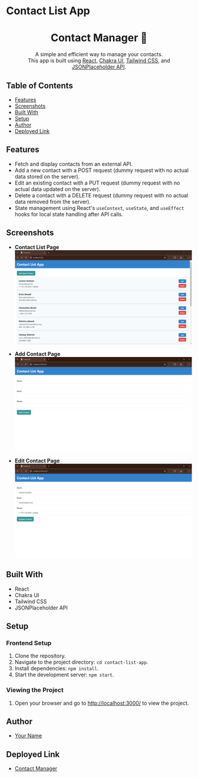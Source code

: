 # Contact List App

<h1 align="center">Contact Manager 📇</h1> 
<p align="center">
  A simple and efficient way to manage your contacts.<br>
  This app is built using <a href="https://react.dev/">React</a>, <a href="https://chakra-ui.com/">Chakra UI</a>, <a href="https://tailwindcss.com/">Tailwind CSS</a>, and <a href="https://jsonplaceholder.typicode.com/">JSONPlaceholder API</a>.
</p>

## Table of Contents

-   [Features](#features)
-   [Screenshots](#screenshots)
-   [Built With](#built-with)
-   [Setup](#setup)
-   [Author](#author)
-   [Deployed Link](#deployed-link)

## Features

-   Fetch and display contacts from an external API.
-   Add a new contact with a POST request (dummy request with no actual data stored on the server).
-   Edit an existing contact with a PUT request (dummy request with no actual data updated on the server).
-   Delete a contact with a DELETE request (dummy request with no actual data removed from the server).
-   State management using React's `useContext`, `useState`, and `useEffect` hooks for local state handling after API calls.

## Screenshots

-   **Contact List Page**<br />
    ![Contact List](./PageScreenShots/ContactList.png)

-   **Add Contact Page**<br />
    ![Add Contact](./PageScreenShots/AddContact.png)

-   **Edit Contact Page**<br />
    ![Edit Contact](./PageScreenShots/EditContact.png)

## Built With

-   React
-   Chakra UI
-   Tailwind CSS
-   JSONPlaceholder API

## Setup

### Frontend Setup

1. Clone the repository.
2. Navigate to the project directory: `cd contact-list-app`.
3. Install dependencies: `npm install`.
4. Start the development server: `npm start`.

### Viewing the Project

1. Open your browser and go to [http://localhost:3000/](http://localhost:3000/) to view the project.

## Author

-   [Your Name](https://github.com/yourusername)

## Deployed Link

-   [Contact Manager](#)
